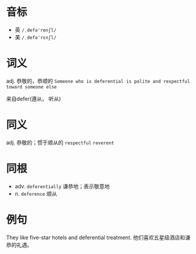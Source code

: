 # 音标

- 英 `/ˌdefə'renʃl/`
- 美 `/ˌdefə'rɛnʃl/`

# 词义

adj. 恭敬的，恭顺的
`Someone who is deferential is polite and respectful toward someone else`



来自defer(遵从， 听从)

# 同义

adj. 恭敬的；惯于顺从的
`respectful` `reverent`

# 同根

- adv. `deferentially` 谦恭地；表示敬意地
- n. `deference` 顺从

# 例句

They like five-star hotels and deferential treatment.
他们喜欢五星级酒店和谦恭的礼遇。


